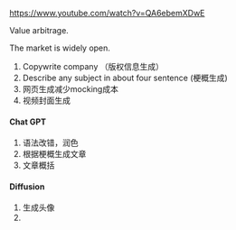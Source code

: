 https://www.youtube.com/watch?v=QA6ebemXDwE

Value arbitrage.

The market is widely open.

1. Copywrite company （版权信息生成）
2. Describe any subject in about four sentence (梗概生成) 
3. 网页生成减少mocking成本
4. 视频封面生成

#### Chat GPT

1. 语法改错，润色
2. 根据梗概生成文章
3. 文章概括

#### Diffusion

1. 生成头像
2. 
